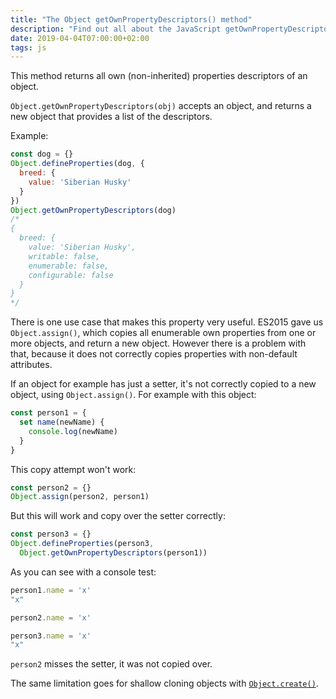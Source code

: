 ```yaml
---
title: "The Object getOwnPropertyDescriptors() method"
description: "Find out all about the JavaScript getOwnPropertyDescriptors() method of the Object object"
date: 2019-04-04T07:00:00+02:00
tags: js
---
```


This method returns all own (non-inherited) properties descriptors of an object.

`Object.getOwnPropertyDescriptors(obj)` accepts an object, and returns a new object that provides a list of the descriptors.

Example:

```js
const dog = {}
Object.defineProperties(dog, {
  breed: {
    value: 'Siberian Husky'
  }
})
Object.getOwnPropertyDescriptors(dog)
/*
{
  breed: {
    value: 'Siberian Husky',
    writable: false,
    enumerable: false,
    configurable: false
  }
}
*/
```

There is one use case that makes this property very useful. ES2015 gave us `Object.assign()`, which copies all enumerable own properties from one or more objects, and return a new object. However there is a problem with that, because it does not correctly copies properties with non-default attributes.

If an object for example has just a setter, it's not correctly copied to a new object, using `Object.assign()`. For example with this object:

```js
const person1 = {
  set name(newName) {
    console.log(newName)
  }
}
```

This copy attempt won't work:

```js
const person2 = {}
Object.assign(person2, person1)
```

But this will work and copy over the setter correctly:

```js
const person3 = {}
Object.defineProperties(person3,
  Object.getOwnPropertyDescriptors(person1))
```

As you can see with a console test:

```js
person1.name = 'x'
"x"

person2.name = 'x'

person3.name = 'x'
"x"
```

`person2` misses the setter, it was not copied over.

The same limitation goes for shallow cloning objects with [`Object.create()`](/javascript-object-create/).
